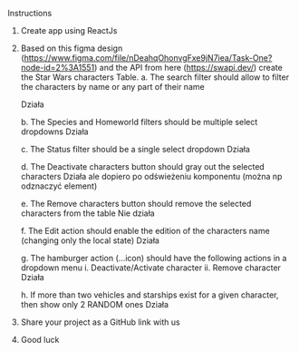 Instructions
1. Create app using ReactJs

2. Based on this figma design (https://www.figma.com/file/nDeahqOhonvgFxe9jN7iea/Task-One?node-id=2%3A1551) and the API from here (https://swapi.dev/) create the Star Wars characters Table.
	a. The search filter should allow to filter the characters by name or any part of their name
	
	Działa

	b. The Species and Homeworld filters should be multiple select dropdowns
	Działa

	c. The Status filter should be a single select dropdown
	Działa

	d. The Deactivate characters button should gray out the selected characters
	Działa ale dopiero po odświeżeniu komponentu (można np odznaczyć element)

	e. The Remove characters button should remove the selected characters from the table
	Nie działa

	f. The Edit action should enable the edition of the characters name (changing only the local state)
	Działa

	g.	The hamburger action (…icon) should have the following actions in a dropdown menu
		i.	Deactivate/Activate character
		ii.	Remove character
	Działa

	h.	If more than two vehicles and starships exist for a given character, then show only 2 RANDOM ones
	Działa

3. Share your project as a GitHub link with us
4. Good luck
